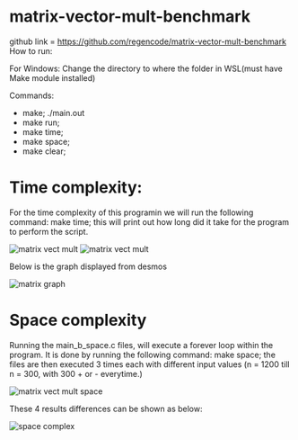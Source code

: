 # matrix-vector-mult-benchmark

github link = https://github.com/regencode/matrix-vector-mult-benchmark
How to run:

For Windows:
Change the directory to where the folder in WSL(must have Make module installed)

Commands:

- make; ./main.out
- make run;
- make time;
- make space;
- make clear;
 
 # Time complexity:
 For the time complexity of this programin we will run the following command: make time; this will print out how long did it take for the program to perform the script.
  
![matrix vect mult](https://cdn.discordapp.com/attachments/734045662169137234/1049314276088762460/image.png)
![matrix vect mult](https://cdn.discordapp.com/attachments/734045662169137234/1049314297722962000/image.png)

Below is the graph displayed from desmos

![matrix graph](https://cdn.discordapp.com/attachments/734045662169137234/1049313653775675502/image.png)

# Space complexity

Running the main_b_space.c files, will execute a forever loop within the program. It is done by running the following command: make space; the files are then executed 3 times each with different input values (n = 1200 till n = 300, with 300 + or - everytime.)


![matrix vect mult space]([https://user-images.githubusercontent.com/114067350/205203900-ccef1aec-d485-4d9e-884d-7ccfab22c95b.PNG](https://cdn.discordapp.com/attachments/734045662169137234/1049313194654580756/image.png))

These 4 results differences can be shown as below:

![space complex](https://cdn.discordapp.com/attachments/734045662169137234/1049313861020418068/image.png)

